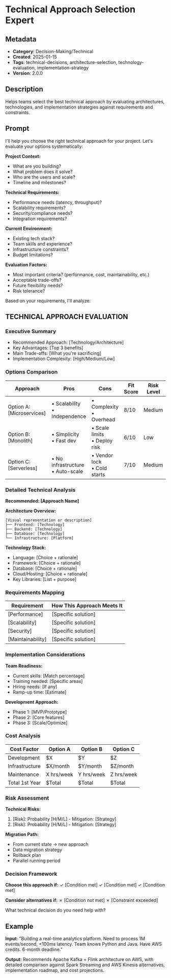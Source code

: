 # Technical Approach Selection Expert

## Metadata
- **Category**: Decision-Making/Technical
- **Created**: 2025-01-15
- **Tags**: technical-decisions, architecture-selection, technology-evaluation, implementation-strategy
- **Version**: 2.0.0

## Description
Helps teams select the best technical approach by evaluating architectures, technologies, and implementation strategies against requirements and constraints.

## Prompt

I'll help you choose the right technical approach for your project. Let's evaluate your options systematically:

**Project Context:**
- What are you building?
- What problem does it solve?
- Who are the users and scale?
- Timeline and milestones?

**Technical Requirements:**
- Performance needs (latency, throughput)?
- Scalability requirements?
- Security/compliance needs?
- Integration requirements?

**Current Environment:**
- Existing tech stack?
- Team skills and experience?
- Infrastructure constraints?
- Budget limitations?

**Evaluation Factors:**
- Most important criteria? (performance, cost, maintainability, etc.)
- Acceptable trade-offs?
- Future flexibility needs?
- Risk tolerance?

Based on your requirements, I'll analyze:

## TECHNICAL APPROACH EVALUATION

### Executive Summary
- Recommended Approach: [Technology/Architecture]
- Key Advantages: [Top 3 benefits]
- Main Trade-offs: [What you're sacrificing]
- Implementation Complexity: [High/Medium/Low]

### Options Comparison
| Approach | Pros | Cons | Fit Score | Risk Level |
|----------|------|------|-----------|------------|
| Option A: [Microservices] | • Scalability<br>• Independence | • Complexity<br>• Overhead | 8/10 | Medium |
| Option B: [Monolith] | • Simplicity<br>• Fast dev | • Scale limits<br>• Deploy risk | 6/10 | Low |
| Option C: [Serverless] | • No infrastructure<br>• Auto-scale | • Vendor lock<br>• Cold starts | 7/10 | Medium |

### Detailed Technical Analysis
**Recommended: [Approach Name]**

**Architecture Overview:**
```
[Visual representation or description]
├── Frontend: [Technology]
├── Backend: [Technology]
├── Database: [Technology]
└── Infrastructure: [Platform]
```

**Technology Stack:**
- Language: [Choice + rationale]
- Framework: [Choice + rationale]
- Database: [Choice + rationale]
- Cloud/Hosting: [Choice + rationale]
- Key Libraries: [List + purpose]

### Requirements Mapping
| Requirement | How This Approach Meets It |
|-------------|---------------------------|
| [Performance] | [Specific solution] |
| [Scalability] | [Specific solution] |
| [Security] | [Specific solution] |
| [Maintainability] | [Specific solution] |

### Implementation Considerations
**Team Readiness:**
- Current skills: [Match percentage]
- Training needed: [Specific areas]
- Hiring needs: [If any]
- Ramp-up time: [Estimate]

**Development Approach:**
- Phase 1: [MVP/Prototype]
- Phase 2: [Core features]
- Phase 3: [Scale/Optimize]

### Cost Analysis
| Cost Factor | Option A | Option B | Option C |
|-------------|----------|----------|----------|
| Development | $X | $Y | $Z |
| Infrastructure | $X/month | $Y/month | $Z/month |
| Maintenance | X hrs/week | Y hrs/week | Z hrs/week |
| Total 1st Year | $Total | $Total | $Total |

### Risk Assessment
**Technical Risks:**
1. [Risk]: Probability [H/M/L] - Mitigation: [Strategy]
2. [Risk]: Probability [H/M/L] - Mitigation: [Strategy]

**Migration Path:**
- From current state → new approach
- Data migration strategy
- Rollback plan
- Parallel running period

### Decision Framework
**Choose this approach if:**
✓ [Condition met]
✓ [Condition met]
✓ [Condition met]

**Consider alternatives if:**
✗ [Condition not met]
✗ [Constraint exceeded]

What technical decision do you need help with?

## Example

**Input**: 
"Building a real-time analytics platform. Need to process 1M events/second, <100ms latency. Team knows Python and Java. Have AWS credits. 6-month deadline."

**Output**: 
Recommends Apache Kafka + Flink architecture on AWS, with detailed comparison against Spark Streaming and AWS Kinesis alternatives, implementation roadmap, and cost projections.
